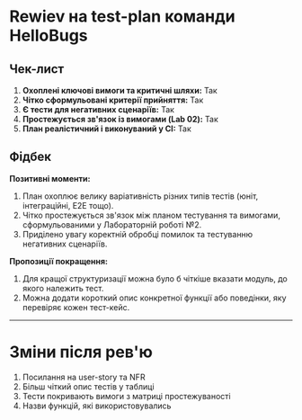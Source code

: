 # Rewiev на test-plan команди HelloBugs

## Чек-лист

1.  **Охоплені ключові вимоги та критичні шляхи:** Так
2.  **Чітко сформульовані критерії прийняття:** Так
3.  **Є тести для негативних сценаріїв:** Так
4.  **Простежується зв'язок із вимогами (Lab 02):** Так
5.  **План реалістичний і виконуваний у CI:** Так


## Фідбек

**Позитивні моменти:**

1.  План охоплює велику варіативність різних типів тестів (юніт, інтеграційні, E2E тощо).
2.  Чітко простежується зв'язок між планом тестування та вимогами, сформульованими у Лабораторній роботі №2.
3.  Приділено увагу коректній обробці помилок та тестуванню негативних сценаріїв.

**Пропозиції покращення:**

1.  Для кращої структуризації можна було б чіткіше вказати модуль, до якого належить тест.
2.  Можна додати короткий опис конкретної функції або поведінки, яку перевіряє кожен тест-кейс.

---

# Зміни після рев'ю
1. Посилання на user-story та NFR
2. Більш чіткий опис тестів у таблиці
3. Тести покривають вимоги з матриці простежуваності
4. Назви функцій, які використовувались
